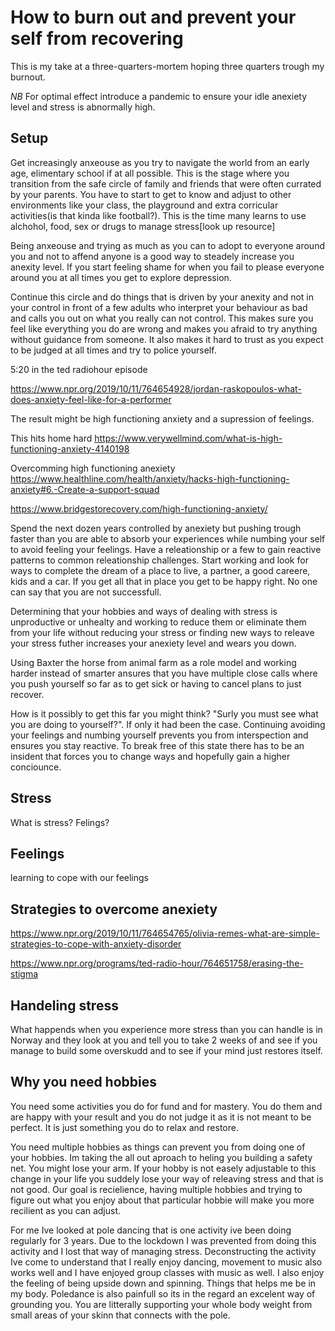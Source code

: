 # How to burn out and prevent your self from recovering

This is my take at a three-quarters-mortem hoping three quarters trough my burnout.

*_NB_* For optimal effect introduce a pandemic to ensure your idle anexiety level and stress is abnormally high.

## Setup
Get increasingly anxeouse as you try to navigate the world from an early age, elimentary school if at all possible. This is the stage where you transition from 
the safe circle of family and friends that were often currated by your parents. You have to start to get to know and adjust to other environments like your class, the playground and extra corricular activities(is that kinda like football?). This is the time many learns to use alchohol, food, sex or drugs to manage stress[look up resource]

Being anxeouse and trying as much as you can to adopt to everyone around you and not to affend anyone is a good way to steadely increase you 
anexity level. If you start feeling shame for when you fail to please everyone around you at all times you get to explore depression.

Continue this circle and do things that is driven by your anexity and not in your control in front of a few adults who interpret your behaviour as bad and calls you out 
on what you really can not control. This makes sure you feel like everything you do are wrong and makes you afraid to try anything without guidance from someone. 
It also makes it hard to trust as you expect to be judged at all times and try to police yourself.

5:20 in the ted radiohour episode

https://www.npr.org/2019/10/11/764654928/jordan-raskopoulos-what-does-anxiety-feel-like-for-a-performer

The result might be high functioning anxiety and a supression of feelings.

This hits home hard https://www.verywellmind.com/what-is-high-functioning-anxiety-4140198

Overcomming high functioning anexiety https://www.healthline.com/health/anxiety/hacks-high-functioning-anxiety#6.-Create-a-support-squad

https://www.bridgestorecovery.com/high-functioning-anxiety/

Spend the next dozen years controlled by anexiety but pushing trough faster than you are able to absorb your experiences while numbing your self to avoid feeling your feelings. Have a releationship or a few to gain reactive patterns to common releationship challenges. Start working and look for ways to complete the dream of a place to live, a partner, a good careere, kids and a car. If you get all that in place you get to be happy right. No one can say that you are not successfull.

Determining that your hobbies and ways of dealing with stress is unproductive or unhealty and working to reduce them or eliminate them from your life without reducing your stress or finding new ways to releave your stress futher increases your anexiety level and wears you down.

Using Baxter the horse from animal farm as a role model and working harder instead of smarter ansures that you have multiple close calls where you push yourself so far as to get sick or having to cancel plans to just recover.

How is it possibly to get this far you might think? "Surly you must see what you are doing to yourself?". If only it had been the case. Continuing avoiding your feelings and numbing yourself prevents you from interspection and ensures you stay reactive. To break free of this state there has to be an insident that forces you to change ways and hopefully gain a higher conciounce.

## Stress
What is stress? Felings?

## Feelings
learning to cope with our feelings

## Strategies to overcome anexiety

https://www.npr.org/2019/10/11/764654765/olivia-remes-what-are-simple-strategies-to-cope-with-anxiety-disorder



https://www.npr.org/programs/ted-radio-hour/764651758/erasing-the-stigma

## Handeling stress
What happends when you experience more stress than you can handle is in Norway and they look at you and tell you to take 2 weeks of and see if you manage to build some overskudd and to see if your mind just restores itself. 

## Why you need hobbies
You need some activities you do for fund and for mastery. You do them and are happy with your result and you do not judge it as it is not meant to be perfect. It is just something you do to relax and restore.

You need multiple hobbies as things can prevent you from doing one of your hobbies. Im taking the all out aproach to heling you building a safety net. You might lose your arm. If your hobby is not easely adjustable to this change in your life you suddely lose your way of releaving stress and that is not good. Our goal is recielience, having multiple hobbies and trying to figure out what you enjoy about that particular hobbie will make you more recilient as you can adjust.

For me Ive looked at pole dancing that is one activity ive been doing regularly for 3 years. Due to the lockdown I was prevented from doing this activity and I lost that way of managing stress. Deconstructing the activity Ive come to understand that I really enjoy dancing, movement to music also works well and I have enjoyed group classes with music as well. I also enjoy the feeling of being upside down and spinning. Things that helps me be in my body. Poledance is also painfull so its in the regard an excelent way of grounding you. You are litterally supporting your whole body weight from small areas of your skinn that connects with the pole.
